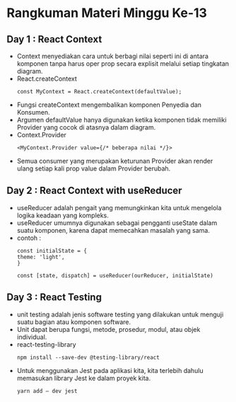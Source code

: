 # Rangkuman Materi Minggu Ke-13
## Day 1 : React Context
- Context menyediakan cara untuk berbagi nilai seperti ini di antara komponen tanpa harus oper prop secara explisit melalui setiap tingkatan diagram.
- React.createContext
  ```
  const MyContext = React.createContext(defaultValue);
  ```
- Fungsi createContext mengembalikan komponen Penyedia dan Konsumen.
- Argumen defaultValue hanya digunakan ketika komponen tidak memiliki Provider yang cocok di atasnya dalam diagram.
- Context.Provider
  ```
  <MyContext.Provider value={/* beberapa nilai */}>
  ```
- Semua consumer yang merupakan keturunan Provider akan render ulang setiap kali prop value dalam Provider berubah.

## Day 2 : React Context with useReducer
- useReducer adalah pengait yang memungkinkan kita untuk mengelola logika keadaan yang kompleks.
- useReducer umumnya digunakan sebagai pengganti useState dalam suatu komponen, karena dapat memecahkan masalah yang sama.
- contoh :
  ```
  const initialState = {
  theme: 'light',
  }

  const [state, dispatch] = useReducer(ourReducer, initialState)
  ```

## Day 3 : React Testing
- unit testing adalah jenis software testing yang dilakukan untuk menguji suatu bagian atau komponen software.
- Unit dapat berupa fungsi, metode, prosedur, modul, atau objek individual.
- react-testing-library
  ```
  npm install --save-dev @testing-library/react
  ```
- Untuk menggunakan Jest pada aplikasi kita, kita terlebih dahulu memasukan library Jest ke dalam proyek kita.
  ```
  yarn add — dev jest
  ```

